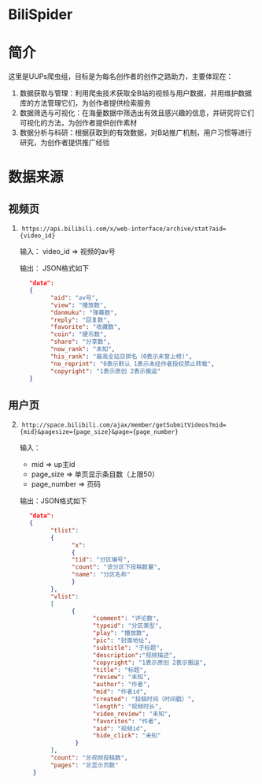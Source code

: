 # BiliSpider

# 简介

这里是UUPs爬虫组，目标是为每名创作者的创作之路助力，主要体现在：
1. 数据获取与管理：利用爬虫技术获取全B站的视频与用户数据，并用维护数据库的方法管理它们，为创作者提供检索服务
2. 数据筛选与可视化：在海量数据中筛选出有效且感兴趣的信息，并研究将它们可视化的方法，为创作者提供创作素材
3. 数据分析与科研：根据获取到的有效数据，对B站推广机制，用户习惯等进行研究，为创作者提供推广经验

# 数据来源

## 视频页
1.  `https://api.bilibili.com/x/web-interface/archive/stat?aid={video_id}`

      输入： video_id => 视频的av号
      
      输出： JSON格式如下
```json
      "data":
      {
            "aid": "av号",
            "view": "播放数", 
            "danmuku": "弹幕数",
            "reply": "回复数",
            "favorite": "收藏数",
            "coin": "硬币数",
            "share": "分享数",
            "now_rank": "未知",
            "his_rank": "最高全站日排名（0表示未曾上榜)",
            "no_reprint": "0表示默认 1表示未经作者授权禁止转载",
            "copyright": "1表示原创 2表示搬运"
      }
 ```
 
## 用户页
2.  `http://space.bilibili.com/ajax/member/getSubmitVideos?mid={mid}&pagesize={page_size}&page={page_number}`
 
      输入：
      * mid => up主id
      * page_size => 单页显示条目数（上限50）
      * page_number => 页码
            
      输出：JSON格式如下
```json
      "data":
      {
            "tlist":
            {
                  "x":
                  {
                  "tid": "分区编号",
                  "count": "该分区下投稿数量",
                  "name": "分区名称"
                  }
            },
            "vlist":
            [
                  {
                        "comment": "评论数",
                        "typeid": "分区类型", 
                        "play": "播放数",
                        "pic": "封面地址",
                        "subtitle": "子标题",
                        "description":"视频描述",
                        "copyright": "1表示原创 2表示搬运",
                        "title": "标题",
                        "review": "未知",
                        "author": "作者",
                        "mid": "作者id",
                        "created": "投稿时间（时间戳）",
                        "length": "视频时长",
                        "video_review": "未知",
                        "favorites": "作者",
                        "aid": "视频id",
                        "hide_click": "未知"
                   }
            ],
            "count": "总视频投稿数",
            "pages": "总显示页数"
       }
```
